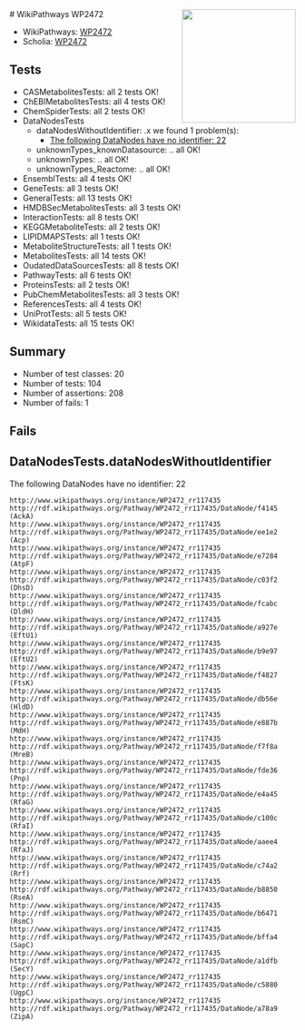<img style="float: right; width: 200px" src="https://upload.wikimedia.org/wikipedia/commons/thumb/8/83/Wplogo_with_text_500.png/640px-Wplogo_with_text_500.png" />
# WikiPathways WP2472

* WikiPathways: [WP2472](https://new.wikipathways.org/pathways/WP2472)
* Scholia: [WP2472](https://scholia.toolforge.org/wikipathways/WP2472)
## Tests
* CASMetabolitesTests: all 2 tests OK!
* ChEBIMetabolitesTests: all 4 tests OK!
* ChemSpiderTests: all 2 tests OK!
* DataNodesTests
    * dataNodesWithoutIdentifier: .x we found 1 problem(s):
        * [The following DataNodes have no identifier: 22](#8792c4b1)
    * unknownTypes_knownDatasource: .. all OK!
    * unknownTypes: .. all OK!
    * unknownTypes_Reactome: .. all OK!
* EnsemblTests: all 4 tests OK!
* GeneTests: all 3 tests OK!
* GeneralTests: all 13 tests OK!
* HMDBSecMetabolitesTests: all 3 tests OK!
* InteractionTests: all 8 tests OK!
* KEGGMetaboliteTests: all 2 tests OK!
* LIPIDMAPSTests: all 1 tests OK!
* MetaboliteStructureTests: all 1 tests OK!
* MetabolitesTests: all 14 tests OK!
* OudatedDataSourcesTests: all 8 tests OK!
* PathwayTests: all 6 tests OK!
* ProteinsTests: all 2 tests OK!
* PubChemMetabolitesTests: all 3 tests OK!
* ReferencesTests: all 4 tests OK!
* UniProtTests: all 5 tests OK!
* WikidataTests: all 15 tests OK!


## Summary

* Number of test classes: 20
* Number of tests: 104
* Number of assertions: 208
* Number of fails: 1

## Fails

<a name="8792c4b1" />

## DataNodesTests.dataNodesWithoutIdentifier

The following DataNodes have no identifier: 22
```
http://www.wikipathways.org/instance/WP2472_rr117435 http://rdf.wikipathways.org/Pathway/WP2472_rr117435/DataNode/f4145 (AckA)
http://www.wikipathways.org/instance/WP2472_rr117435 http://rdf.wikipathways.org/Pathway/WP2472_rr117435/DataNode/ee1e2 (Acp)
http://www.wikipathways.org/instance/WP2472_rr117435 http://rdf.wikipathways.org/Pathway/WP2472_rr117435/DataNode/e7284 (AtpF)
http://www.wikipathways.org/instance/WP2472_rr117435 http://rdf.wikipathways.org/Pathway/WP2472_rr117435/DataNode/c03f2 (DhsD)
http://www.wikipathways.org/instance/WP2472_rr117435 http://rdf.wikipathways.org/Pathway/WP2472_rr117435/DataNode/fcabc (DldH)
http://www.wikipathways.org/instance/WP2472_rr117435 http://rdf.wikipathways.org/Pathway/WP2472_rr117435/DataNode/a927e (EftU1)
http://www.wikipathways.org/instance/WP2472_rr117435 http://rdf.wikipathways.org/Pathway/WP2472_rr117435/DataNode/b9e97 (EftU2)
http://www.wikipathways.org/instance/WP2472_rr117435 http://rdf.wikipathways.org/Pathway/WP2472_rr117435/DataNode/f4827 (FtsK)
http://www.wikipathways.org/instance/WP2472_rr117435 http://rdf.wikipathways.org/Pathway/WP2472_rr117435/DataNode/db56e (HldD)
http://www.wikipathways.org/instance/WP2472_rr117435 http://rdf.wikipathways.org/Pathway/WP2472_rr117435/DataNode/e887b (MdH)
http://www.wikipathways.org/instance/WP2472_rr117435 http://rdf.wikipathways.org/Pathway/WP2472_rr117435/DataNode/f7f8a (MreB)
http://www.wikipathways.org/instance/WP2472_rr117435 http://rdf.wikipathways.org/Pathway/WP2472_rr117435/DataNode/fde36 (Pnp)
http://www.wikipathways.org/instance/WP2472_rr117435 http://rdf.wikipathways.org/Pathway/WP2472_rr117435/DataNode/e4a45 (RfaG)
http://www.wikipathways.org/instance/WP2472_rr117435 http://rdf.wikipathways.org/Pathway/WP2472_rr117435/DataNode/c100c (RfaI)
http://www.wikipathways.org/instance/WP2472_rr117435 http://rdf.wikipathways.org/Pathway/WP2472_rr117435/DataNode/aaee4 (RfaJ)
http://www.wikipathways.org/instance/WP2472_rr117435 http://rdf.wikipathways.org/Pathway/WP2472_rr117435/DataNode/c74a2 (Rrf)
http://www.wikipathways.org/instance/WP2472_rr117435 http://rdf.wikipathways.org/Pathway/WP2472_rr117435/DataNode/b8850 (RseA)
http://www.wikipathways.org/instance/WP2472_rr117435 http://rdf.wikipathways.org/Pathway/WP2472_rr117435/DataNode/b6471 (RsmC)
http://www.wikipathways.org/instance/WP2472_rr117435 http://rdf.wikipathways.org/Pathway/WP2472_rr117435/DataNode/bffa4 (SapC)
http://www.wikipathways.org/instance/WP2472_rr117435 http://rdf.wikipathways.org/Pathway/WP2472_rr117435/DataNode/a1dfb (SecY)
http://www.wikipathways.org/instance/WP2472_rr117435 http://rdf.wikipathways.org/Pathway/WP2472_rr117435/DataNode/c5880 (UgpC)
http://www.wikipathways.org/instance/WP2472_rr117435 http://rdf.wikipathways.org/Pathway/WP2472_rr117435/DataNode/a78a9 (ZipA)
```

